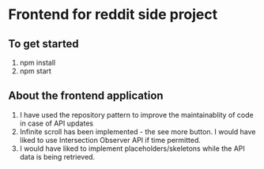 # Frontend for reddit side project

## To get started
1. npm install
2. npm start

## About the frontend application
1. I have used the repository pattern to improve the maintainablity of code in case of API updates
2. Infinite scroll has been implemented - the see more button. I would have liked to use Intersection Observer API if time permitted.
3. I would have liked to implement placeholders/skeletons while the API data is being retrieved.
